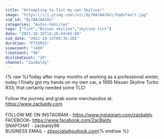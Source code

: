 ```yaml
---
title: "Attempting to Tint my own Skyline!"
image: "https:\/\/i.ytimg.com\/vi\/Qy78AJAAJXo\/hqdefault.jpg"
vid_id: "Qy78AJAAJXo"
categories: "Autos-Vehicles"
tags: ["Tint","Nissan skyline","skyline tint"]
date: "2021-10-16T14:18:44+03:00"
vid_date: "2021-10-15T09:36:20Z"
duration: "PT35M2S"
viewcount: "1480"
likeCount: "98"
dislikeCount: "10"
channel: "ZacBaldy"
---
```

{% raw %}Today after many months of working as a professional winter, today I finally got my hands on my own car, a 1995 Nissan Skyline Turbo R33, that certainly needed some TLC! <br /><br />Follow the journey and grab some merchandise at:<br /><a rel="nofollow" target="blank" href="https://www.zacbaldy.com">https://www.zacbaldy.com</a><br /> <br />FOLLOW ME ON INSTAGRAM - <a rel="nofollow" target="blank" href="https://www.instagram.com/zacbaldy">https://www.instagram.com/zacbaldy</a><br />FACEBOOK- <a rel="nofollow" target="blank" href="https://www.facebook.com/ZacBaldy">https://www.facebook.com/ZacBaldy</a><br />SNAPCHAT - zacbaldy98<br />BUSINESS EMAIL - zbsocials@outlook.com{% endraw %}

